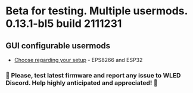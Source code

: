 # Beta for testing. Multiple usermods. 0.13.1-bl5 build 2111231

## GUI configurable usermods

- [Choose regarding your setup](https://github.com/srg74/WLED-wemos-shield/tree/master/resources/experimental/Firmware) - EPS8266 and ESP32

### 🔴 Please, test latest firmware and report any issue to WLED Discord. Help highly anticipated and appreciated! 🔴
